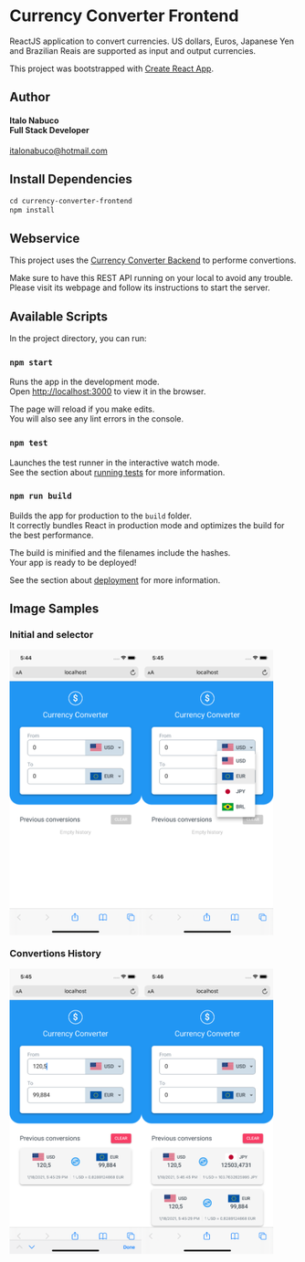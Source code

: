 # Currency Converter Frontend

ReactJS application to convert currencies. US dollars, Euros, Japanese Yen and Brazilian Reais are supported as input and output currencies.

This project was bootstrapped with [Create React App](https://github.com/facebook/create-react-app).

## Author

#### Italo Nabuco<br>Full Stack Developer<br>
italonabuco@hotmail.com<br>

## Install Dependencies
```shell\
cd currency-converter-frontend
npm install
```

## Webservice

This project uses the [Currency Converter Backend](https://github.com/italonabuco/currency-converter-backend) to performe convertions.

Make sure to have this REST API running on your local to avoid any trouble. Please visit its webpage and follow its instructions to start the server.

## Available Scripts

In the project directory, you can run:

### `npm start`

Runs the app in the development mode.\
Open [http://localhost:3000](http://localhost:3000) to view it in the browser.

The page will reload if you make edits.\
You will also see any lint errors in the console.

### `npm test`

Launches the test runner in the interactive watch mode.\
See the section about [running tests](https://facebook.github.io/create-react-app/docs/running-tests) for more information.

### `npm run build`

Builds the app for production to the `build` folder.\
It correctly bundles React in production mode and optimizes the build for the best performance.

The build is minified and the filenames include the hashes.\
Your app is ready to be deployed!

See the section about [deployment](https://facebook.github.io/create-react-app/docs/deployment) for more information.

## Image Samples
### Initial and selector

<div style="display: flex;">
<img src="https://github.com/italonabuco/currency-converter-frontend/blob/master/src/screenshots/ss_1.png" height="500">
<img src="https://github.com/italonabuco/currency-converter-frontend/blob/master/src/screenshots/ss_2.png" height="500">
</div>

### Convertions History

<div style="display: flex;">
<img src="https://github.com/italonabuco/currency-converter-frontend/blob/master/src/screenshots/ss_3.png" height="500">
<img src="https://github.com/italonabuco/currency-converter-frontend/blob/master/src/screenshots/ss_4.png" height="500">
</div>
